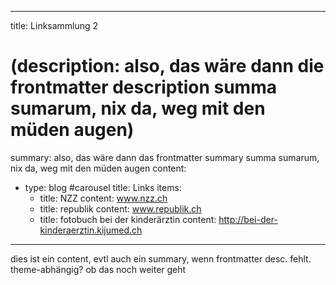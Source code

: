 
---
title: Linksammlung 2
# (description: also, das wäre dann die frontmatter description summa sumarum, nix da, weg mit den müden augen)
summary: also, das wäre dann das frontmatter summary summa sumarum, nix da, weg mit den müden augen
content:
  - type: blog #carousel
    title: Links
    items: 
      - title: NZZ
        content: www.nzz.ch
      - title: republik
        content: www.republik.ch
      - title: fotobuch bei der kinderärztin
        content: http://bei-der-kinderaerztin.kijumed.ch

---

dies ist ein content, evtl auch ein summary, wenn frontmatter desc. fehlt. theme-abhängig? <!--more--> ob das noch weiter geht